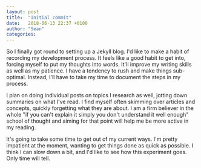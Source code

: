 ```yaml
---
layout: post
title:  "Initial commit"
date:   2018-06-13 22:37 +0100
author: "Sean"
categories: 
---
```


So I finally got round to setting up a Jekyll blog. I'd like to make a habit of recording my development process.  It feels like a good habit to get into, forcing myself to put my thoughts into words. It'll improve my writing skills as well as my patience. I have a tendency to rush and make things sub-optimal. Instead, I'll have to take my time to document the steps in my process.

I plan on doing individual posts on topics I research as well, jotting down summaries on what I've read. I find myself often skimming over articles and concepts, quickly forgetting what they are about. I am a firm believer in the whole "if you can't explain it simply you don't understand it well enough" school of thought and aiming for that point will help me be more active in my reading.

It's going to take some time to get out of my current ways. I'm pretty impatient at the moment, wanting to get things done as quick as possible. I think I can slow down a bit, and I'd like to see how this experiment goes. Only time will tell.